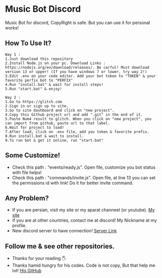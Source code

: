 # Music Bot Discord
Music Bot for discord, CopyRight is safe. But you can use it for personal works!

## How To Use It?
```
Way 1 :
1.Just download this repository
2.Install Node.js on your pc. Download Links : https://nodejs.org/en/download/releases/. Be carful! Must download version 13 or upper! (If you have windows 7 or lower, try way 2!)
3.Edit .env on your code editor. Add your bot token to "TOKEN" & your favorite perfix bot to "PERFIX"
4.Run "install.bat" & wait for install steps!
5.Run "start.bat" & enjoy!
```

```
Way 2 :
1.Go to https://glitch.com
2.Sign in or sign up to site.
3.Go to site dashboard and click on "new project".
4.Copy this Github project url and add ".git" in the end of it.
5.Paste Num4 result to glitch. When you click on "new project", you can import from github, paste url to that label.
6.Wait for project to load!
7.After load, click on .env file, add you token & favorite prefix.
8.Run install.bat & wait to install.
9.To run bot & get it online, run "start.bat"
```

## Some Customize! 
- Check this path : "events/ready.js". Open file, customize you bot status with file helps!
- Check this path : "commands/invite.js". Open file, at line 13 you can set the permissions id with link! Do it for better invite command.


## Any Problem?
- If you are persian, visit my site or my aparat channeel (or youtube). [My site](https://arminia.ir)
- If you are at other countries, contact me at discord! My Nickname at my profile.
- New discord server to have connection! [Server Link](https://discord.gg/8hhwBy8K9m)

## Follow me & see other repositories.
- Thanks for your reading 🖐
- Thanks hamid hungry for his codes. Code is not copy, But that help me lot! [His GitHub](https://github.com/Di3colearn)
